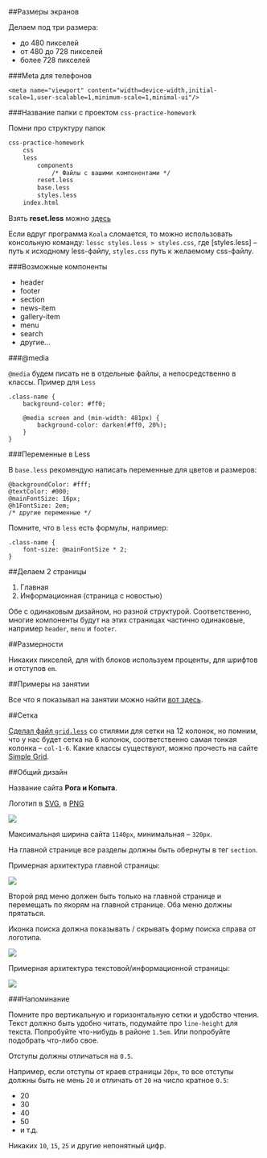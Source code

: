 ##Размеры экранов

Делаем под три размера:

- до 480 пикселей
- от 480 до 728 пикселей
- более 728 пикселей

###Meta для телефонов

`<meta name="viewport" content="width=device-width,initial-scale=1,user-scalable=1,minimum-scale=1,minimal-ui"/>`

###Название папки с проектом `css-practice-homework`

Помни про структуру папок

```html
css-practice-homework
    css
    less
        components
            /* Файлы с вашими компонентами */
        reset.less
        base.less
        styles.less
    index.html
```

Взять **reset.less** можно [здесь](/OXTraining/MikhailLarchanka/wiki/reset.less)

Если вдруг программа `Koala` сломается, то можно использовать консольную команду:
`lessc styles.less > styles.css`, где [styles.less] – путь к исходному less-файлу, `styles.css` путь к желаемому css-файлу.

###Возможные компоненты

* header
* footer
* section
* news-item
* gallery-item
* menu
* search
* другие...

###@media

`@media` будем писать не в отдельные файлы, а непосредственно в классы. Пример для `Less`

```less
.class-name {
    background-color: #ff0;

    @media screen and (min-width: 481px) {
        background-color: darken(#ff0, 20%);
    }
}
```

###Переменные в Less

В `base.less` рекомендую написать переменные для цветов и размеров:

```less
@backgroundColor: #fff;
@textColor: #000;
@mainFontSize: 16px;
@h1FontSize: 2em;
/* другие переменные */
```

Помните, что в `less` есть формулы, например:

```less
.class-name {
    font-size: @mainFontSize * 2;
}
````

##Делаем 2 страницы

1. Главная
2. Информационная (страница с новостью)

Обе с одинаковым дизайном, но разной структурой. Соответственно, многие компоненты будут на этих страницах частично одинаковые, например `header`, `menu` и `footer`.

##Размерности

Никаких пикселей, для with блоков используем проценты, для шрифтов и отступов `em`.

##Примеры на занятии

Все что я показывал на занятии можно найти [вот здесь](https://github.com/OXTraining/MikhailLarchanka/tree/master/homework/css-practice).

##Сетка

[Сделал файл `grid.less`](https://raw.githubusercontent.com/OXTraining/MikhailLarchanka/master/homework/css-practice/grid.less) со стилями для сетки на 12 колонок, но помним, что у нас будет сетка на 6 колонок, соответственно самая тонкая колонка – `col-1-6`. Какие классы существуют, можно прочесть на сайте [Simple Grid](http://thisisdallas.github.io/Simple-Grid/).

##Общий дизайн

Название сайта **Рога и Копыта**.

Логотип в [SVG](https://raw.githubusercontent.com/OXTraining/MikhailLarchanka/master/homework/css-practice/logo.svg), в [PNG](https://raw.githubusercontent.com/OXTraining/MikhailLarchanka/master/homework/css-practice/logo.png)

![](https://raw.githubusercontent.com/OXTraining/MikhailLarchanka/master/homework/css-practice/logo.png)

Максимальная ширина сайта `1140px`, минимальная – `320px`.

На главной странице все разделы должны быть обернуты в тег `section`.

Примерная архитектура главной страницы:

![](https://raw.githubusercontent.com/OXTraining/MikhailLarchanka/master/homework/css-practice/mainpage.jpg)

Второй ряд меню должен быть только на главной странице и перемещать по якорям на главной странице. Оба меню должны прятаться.

Иконка поиска должна показывать / скрывать форму поиска справа от логотипа. 

![](https://raw.githubusercontent.com/OXTraining/MikhailLarchanka/master/homework/css-practice/search.png)

Примерная архитектура текстовой/информационной страницы:

![](https://raw.githubusercontent.com/OXTraining/MikhailLarchanka/master/homework/css-practice/newspage.jpg)

###Напоминание

Помните про вертикальную и горизонтальную сетки и удобство чтения. Текст должно быть удобно читать, подумайте про `line-height` для текста. Попробуйте что-нибудь в районе `1.5em`. Или попробуйте подобрать что-либо свое.

Отступы должны отличаться на `0.5`. 

Например, если отступы от краев страницы `20px`, то все отступы должны быть не мень `20` и отличать от `20` на число кратное `0.5`:

* 20
* 30
* 40
* 50
* и т.д.

Никаких `10`, `15`, `25` и другие непонятный цифр.